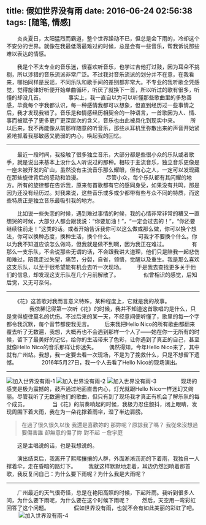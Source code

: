 title: 假如世界没有雨
date: 2016-06-24 02:56:38
tags: [随笔, 情感]
---
　　炎炎夏日，太阳猛烈而霸道，整个世界躁动不已，但总是会下雨的，冷却这个不安分的世界。就像在我最低落最难过的时候，总是会有一些音乐，帮我诉说那些难以表达的情感。
<!--more-->
　　我是个不太专业的音乐迷，很喜欢听音乐，也学过吉他打过鼓，因为耳朵不挑剔，所以涉猎的音乐流派非常广泛。不过我对音乐流派的划分并不在意，在我看来，哪怕同样是民谣，不同乐队和歌手间的差别都非常大。不专业的我听歌全凭感觉，觉得旋律好听便开始单曲循环，听厌了就换下一首，所以听过的歌有很多，听懂的却没几首。
　　
　　事实上，我一直自以为可以听懂那些歌曲里的多愁善感，毕竟每个字我都认识，每一种感情我都可以想象，但直到经历过一些事情之后，我才发现我错了。音乐是和情感经历相契合的一种语言，一首歌因为人、情、事而被赋予了更多更广更深层次的含义，音乐也由此被具化到现实中来。
　　所以后来，我不再能像从前那样随意的听音乐，那些从耳机里弥散出来的声音开始紧紧地抓着我那敏感又脆弱的内心，唤起我的回忆。

***
　　最近一段时间，我接触了很多独立音乐，大部分都是些很小众的乐队或者歌手，就是说出来基本上没什么人听说过的那种。相较于主流音乐，独立音乐更像是一座未被开发的矿山，虽然没有主流音乐那么耀眼，但有心之人，一定可以发现藏在那些旋律背后的感动和浪漫。
　　
　　尽管小众，每个乐队都有其闪耀的地方。所有的旋律都在告诉我，原来每首歌都有它的感同身受，如果没有共鸣，那是因为还没有经历过。对我来说，这些音乐或多或少都带有些与众不同的特质，而这些特质正是独立音乐最吸引我的地方。

　　比如说一些失恋的时候，遇到难过事情的时候，我的心情非常非常的糟又一直想哭的时候，大部分人都会跟我说：“你要加油！”，“一定会过去的！”，“你还要继续往前走！”这类的话。或者开始告诉我你可以这么做或那么做，你可以换个想法，你可以换种态度，换种生活，换个什么。
　　
　　可我才不要换个什么。你以为我不知道应该怎么做吗，但我就是做不到啊，因为我正在难过。
　　
　　有那么一支乐队，不会说那些无谓的话，不会跟我讲大道理，他们只是陪我一起悲伤和难过，陪我走过失望，痛苦，分裂，自省，领悟，觉醒以及重生。我是那么喜欢这支乐队，以至于很希望能有机会去听一次现场。
　　于是我去查找更多关于他们的信息，却发现这支乐队在几个月前解散了。
　　
　　似曾相识的感觉，后知后觉，又无可奈何。

***
　　《花》这首歌对我而言意义特殊，某种程度上，它就是我的故事。
　　
　　我依稀记得第一次听《花》的时候，我并不知道这首歌唱的是什么，只是觉得旋律莫名的忧伤。不过后来的某一天，不经意间便听懂了，歌里的每一个字都令我沉默，每个音节都使我无言。
　　后来我把Hello Nico的所有歌曲都翻来覆去听了无数遍，我想，大概再也不会遇到那样一个人了——她在你一无所有的时候，留下了最美好的记忆，给你的生活带来了色彩，让你遇到了真正的自己，甚至就像Hello Nico的音乐那样让你迷失。
　　偶然得知，今年Hello Nico来了，其中就有广州站。我想，我一定要去看一次现场，不是为了挽救什么，只是不想留下遗憾。
　　
　　2016年5月27日，我一个人去看了Hello Nico的现场演出。

***
![加入世界没有雨-1](/assets/blog/HelloNico-1.jpg)
![加入世界没有雨-2](/assets/blog/HelloNico-2.jpg)
![加入世界没有雨-3](/assets/blog/HelloNico-3.jpg)
　　
　　现场的感觉是极为震撼的，鼓声通过地面直击内心，灯光就跟Hello Nico一样迷幻又绚丽。尽管我听了无数遍他们的歌曲，但只有到了现场我才真正有机会了解乐队的每个成员。
　　
　　当《花》的前奏响起的时候，我极力忍住颤抖，闭上眼睛，发现周围下着大雨，我在为一朵花撑着雨伞，湿了半边肩膀。
　　
　　
>在過了很久很久以後
我還是喜歡妳的
那妳呢？原諒我了嗎？
我從來沒想過要傷害誰
卻無意的傷了妳
對不起
－詹宇庭

　　这是主唱说的话，也是我想说的。

　　演出结束后，我离开了熙熙攘攘的人群，外面淅淅沥沥的下着雨，我独自一人撑着伞，走在昏暗的路灯下。
　　我就这样默默地走着，耳边仍然回响着那首歌，我反复问自己：为什么要下雨呢？为什么我是大雨呢？

***
　　广州最近的天气很奇怪，总是在艳阳高照的时候，下起阵雨。我听到很多人问，为什么要下雨呢，为什么要在这个时候下雨呢？
　　然后，天空用一弯彩虹回答了这个问题。
　　
　　假如世界没有雨，也就不会有如此美丽的彩虹了吧。
　　
![加入世界没有雨-4](/assets/blog/HelloNico-4.jpg)